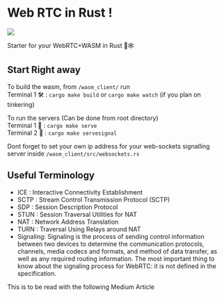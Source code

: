 # Web RTC in Rust !
![](https://devopedia.org/images/article/39/4276.1518788244.png)





Starter for your WebRTC+WASM in Rust 🦀🕸
## Start Right away
To build the wasm, from `/wasm_client/` run  
Terminal 1 🛠 : `cargo make build` or `cargo make watch` (if you plan on tinkering)    
  
To run the servers (Can be done from root directory)  
Terminal 1 🚀 : `cargo make serve`  
Terminal 2 🔌 : `cargo make servesignal`  

Dont forget to set your own ip address for your web-sockets signalling server inside `/wasm_client/src/websockets.rs`

## Useful Terminology
- ICE  : Interactive Connectivity Establishment
- SCTP : Stream Control Transmission Protocol (SCTP)
- SDP  : Session Description Protocol
- STUN : Session Traversal Utilities for NAT
- NAT  : Network Address Translation
- TURN : Traversal Using Relays around NAT
- Signaling: Signaling is the process of sending control information between two devices to determine the communication protocols, channels, media codecs and formats, and method of data transfer, as well as any required routing information. The most important thing to know about the signaling process for WebRTC: it is not defined in the specification.


This is to be read with the following Medium Article
